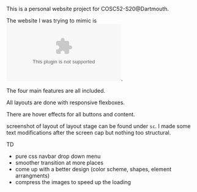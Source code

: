 This is a personal website project for COSC52-S20@Dartmouth.

The website I was trying to mimic is ![monday.com](www.monday.com).

The four main features are all included.

All layouts are done with responsive flexboxes.

There are hover effects for all buttons and content.

screenshot of layout of layout stage can be found under `sc`. I made some text modifications after the screen cap but nothing too structural.

TD
- pure css navbar drop down menu
- smoother transition at more places
- come up with a better design (color scheme, shapes, element arrangments)
- compress the images to speed up the loading